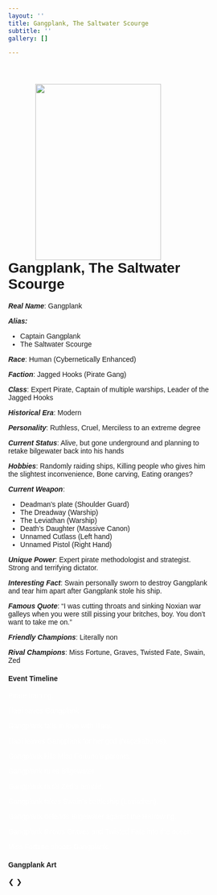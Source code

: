 ```yaml
---
layout: ''
title: Gangplank, The Saltwater Scourge
subtitle: ''
gallery: []

---
```


<head>
<img src="https://github.com/UNSWLoLSoc/LoLSocWebpage/blob/master/uploads/gangplank.png?raw=true" width="250" height="350" style="float:right; margin:0px 100px ; margin-top:40px">
<h1> Gangplank, The Saltwater Scourge </h1>

  <p> <strong><em>Real Name</em></strong>: Gangplank </p>
<p><strong><em>Alias:</em></strong></p>
<ul>
<li>Captain Gangplank</li>
<li>The Saltwater Scourge</li>
</ul>

<p> <strong><em>Race</em></strong>: Human (Cybernetically Enhanced) </p>

<p> <strong><em>Faction</em></strong>: Jagged Hooks (Pirate Gang) </p>

<p> <strong><em>Class</em></strong>: Expert Pirate, Captain of multiple warships, Leader of the Jagged Hooks </p>

<p> <strong><em>Historical Era</em></strong>: Modern</p>

<p> <strong><em>Personality</em></strong>: Ruthless, Cruel, Merciless to an extreme degree </p>

<p><strong><em> Current Status</em></strong>: Alive, but gone underground and planning to retake bilgewater back into his hands </p>

<p> <strong><em>Hobbies</em></strong>: Randomly raiding ships, Killing people who gives him the slightest inconvenience, Bone carving, Eating oranges? </p>

<p> <strong><em>Current Weapon</em></strong>: </p>
<ul>
<li>Deadman’s plate (Shoulder Guard)</li>
<li>The Dreadway (Warship)</li>
<li>The Leviathan (Warship)</li>
<li>Death’s Daughter (Massive Canon)</li>
<li> Unnamed Cutlass (Left hand) </li>
<li> Unnamed Pistol (Right Hand) </li>
</ul>

<p> <strong><em>Unique Power</em></strong>: Expert pirate methodologist and strategist. Strong and terrifying dictator.</p>

<p> <strong><em>Interesting Fact</em></strong>: Swain personally sworn to destroy Gangplank and tear him apart after Gangplank stole his ship.</p>

<p> <strong><em>Famous Quote</em></strong>: “I was cutting throats and sinking Noxian war galleys when you were still pissing your britches, boy. You don’t want to take me on.”</p>

<p> <strong><em>Friendly Champions</em></strong>: Literally non </p>

<p> <strong><em>Rival Champions</em></strong>: Miss Fortune, Graves, Twisted Fate, Swain, Zed </p>

<h4> Event Timeline </h4>

<meta name="viewport" content="width=device-width, initial-scale=1.0">
<style>
* {
  box-sizing: border-box;
}

body {
 color:black;
font-family: Helvetica, sans-serif;
}
#para1 {
  color: white;
} 

/* The actual timeline (the vertical ruler) */
.timeline {
  position: relative;
  max-width: 1200px;
  margin: 0 auto;
}

/* The actual timeline (the vertical ruler) */
.timeline::after {
  content: '';
  position: absolute;
  width: 6px;
  background-color: black;
  top: 0;
  bottom: 0;
  left: 50%;
  margin-left: -3px;
}

/* Container around content */
.container {
  padding: 5px 40px;
  position: relative;
  background-color: inherit;
  width: 40%;
}

/* The circles on the timeline */
.container::after {
  content: '';
  position: absolute;
  width: 25px;
  height: 25px;
  right: -17px;
  background-color: white;
  border: 4px solid #FF9F55;
  top: 15px;
  border-radius: 50%;
  z-index: 1;
}

/* Place the container to the left */
.left {
  left: 10%;
}

/* Place the container to the right */
.right {
  left: 50%;
}

/* Add arrows to the left container (pointing right) */
.left::before {
  content: " ";
  height: 0;
  position: absolute;
  top: 22px;
  width: 0;
  z-index: 1;
  right: 30px;
  border: medium solid black;
  border-width: 10px 0 10px 10px;
  border-color: transparent transparent transparent black;
}

/* Add arrows to the right container (pointing left) */
.right::before {
  content: " ";
  height: 0;
  position: absolute;
  top: 22px;
  width: 0;
  z-index: 1;
  left: 30px;
  border: medium solid black;
  border-width: 10px 10px 10px 0;
  border-color: transparent black transparent transparent;
}

/* Fix the circle for containers on the right side */
.right::after {
  left: -16px;
}

/* The actual content */
.content {
  padding: 5px 30px;
  background-color:black;
  position: relative;
  border-radius: 6px;
}

/* Media queries - Responsive timeline on screens less than 600px wide */
@media screen and (max-width: 600px) {
  /* Place the timelime to the left */
  .timeline::after {
  left: 1px;
  }
  
  /* Full-width containers */
  .container {
  width: 100%;
  padding-left: 70px;
  padding-right: 25px;
  }
  
  /* Make sure that all arrows are pointing leftwards */
  .container::before {
  left: 60px;
  border: medium solid white;
  border-width: 10px 10px 10px 0;
  border-color: transparent white transparent transparent;
  }

  /* Make sure all circles are at the same spot */
  .left::after, .right::after {
  left: 15px;
  }
  
  /* Make all right containers behave like the left ones */
  .right {
  left: 0%;
  }
}
</style>
</head>
<body>

<div id="para1" class="timeline">
  <div class="container left">
    <div class="content">
      <p >Pirate training.</p>
    </div>
  </div>
  <div class="container right">
    <div class="content">
      <p>Illaoi saves Gangplank.</p>
    </div>
  </div>
  <div class="container left">
    <div class="content">
      <p>Gangplank falls in love with Illaoi.</p>
    </div>
  </div>
  <div class="container right">
    <div class="content">
      <p>Illaoi leaves Gangplank for her god (Nagakaburos).</p>
    </div>
  </div>
  <div class="container left">
    <div class="content">
      <p>Gangplank kills Miss Fortune’s parents.</p>
    </div>
  </div>
  <div class="container right">
    <div class="content">
      <p>Gangplank rules Bilgewater.</p>
    </div>
  </div>
  <div class="container left">
    <div class="content">
      <p>Gangplank raids Zed’s temple.</p>
    </div>
  </div>
  <div class="container right">
    <div class="content">
      <p>Gangplank takes Swain’s battleship (Leviathan).</p>
    </div>
  </div>
  <div class="container left">
    <div class="content">
      <p>Gangplank defends Bilgewater against the Harrowing.</p>
    </div>
  </div>
  <div class="container right">
    <div class="content">
      <p>Gangplank throws Graves and Twisted Fate into the ocean.</p>
    </div>
  </div>
  <div class="container left">
    <div class="content">
      <p>Miss Fortune shoots Gangplank.</p>
    </div>
  </div>
</div>






  <h4> Gangplank Art </h4>
  <head>
<meta name="viewport" content="width=device-width, initial-scale=1">
<style>
* {box-sizing: border-box}
body {font-family: Verdana, sans-serif; margin:0}
.mySlides {display: none}
img {vertical-align: middle;}

/* Slideshow container */
.slideshow-container {
  max-width: 1000px;
  position: relative;
  margin: auto;
}

/* Next & previous buttons */
.prev, .next {
  cursor: pointer;
  position: absolute;
  top: 50%;
  width: auto;
  padding: 16px;
  margin-top: -22px;
  color: white;
  font-weight: bold;
  font-size: 18px;
  transition: 0.6s ease;
  border-radius: 0 3px 3px 0;
  user-select: none;
}

/* Position the "next button" to the right */
.next {
  right: 0;
  border-radius: 3px 0 0 3px;
}

/* On hover, add a black background color with a little bit see-through */
.prev:hover, .next:hover {
  background-color: rgba(0,0,0,0.8);
}

/* Caption text */
.text {
  color: #f2f2f2;
  font-size: 15px;
  padding: 8px 12px;
  position: absolute;
  bottom: 8px;
  width: 100%;
  text-align: center;
}

/* Number text (1/3 etc) */
.numbertext {
  color: #f2f2f2;
  font-size: 12px;
  padding: 8px 12px;
  position: absolute;
  top: 0;
}

/* The dots/bullets/indicators */
.dot {
  cursor: pointer;
  height: 15px;
  width: 15px;
  margin: 0 2px;
  background-color: #bbb;
  border-radius: 50%;
  display: inline-block;
  transition: background-color 0.6s ease;
}

.active, .dot:hover {
  background-color: #717171;
}

/* Fading animation */
.fade {
  -webkit-animation-name: fade;
  -webkit-animation-duration: 1.5s;
  animation-name: fade;
  animation-duration: 1.5s;
}

@-webkit-keyframes fade {
  from {opacity: .4} 
  to {opacity: 1}
}

@keyframes fade {
  from {opacity: .4} 
  to {opacity: 1}
}

/* On smaller screens, decrease text size */
@media only screen and (max-width: 300px) {
  .prev, .next,.text {font-size: 11px}
}
</style>
</head>
<body>

<div class="slideshow-container">

<div class="mySlides fade">
  <div class="numbertext">1 / 7</div>
  <img src="https://github.com/UNSWLoLSoc/LoLSocWebpage/blob/master/uploads/young-gangplank-saved-by-illaoi.png?raw=true" style="width:100%">
  <div class="text">Young Gangplank saved by Illaoi</div>
</div>

<div class="mySlides fade">
  <div class="numbertext">2 / 7</div>
  <img src="https://github.com/UNSWLoLSoc/LoLSocWebpage/blob/master/uploads/gangplank-shotting-miss-fortune-and-her-parents.jpg?raw=true" style="width:100%">
  <div class="text">Gangplank shooting Miss Fortune and her parents</div>
</div>

<div class="mySlides fade">
  <div class="numbertext">3 / 7</div>
  <img src="https://github.com/UNSWLoLSoc/LoLSocWebpage/blob/master/uploads/the-dreadway.png?raw=true" style="width:100%">
  <div class="text">The Dreadway Warship</div>
</div>

<div class="mySlides fade">
  <div class="numbertext">4 / 7</div>
  <img src="https://github.com/UNSWLoLSoc/LoLSocWebpage/blob/master/uploads/the-leviathan.png?raw=true" style="width:100%">
  <div class="text">The Leviathan Warship</div>
</div>

<div class="mySlides fade">
    <div class="numbertext">5 / 7</div>
    <img src="https://github.com/UNSWLoLSoc/LoLSocWebpage/blob/master/uploads/gangplank_and_his_jagged_hooks.jpg?raw=true" style="width:100%">
    <div class="text">Gangplank and his Jagged Hooks</div>
  </div>

<div class="mySlides fade">
    <div class="numbertext">6 / 7</div>
    <img src="https://github.com/UNSWLoLSoc/LoLSocWebpage/blob/master/uploads/miss-fortune-planning-her-revenge-on-gangplank.png?raw=true" style="width:100%">
    <div class="text">Miss Fortune planning her revenge on Gangplank</div>
</div>

  <div class="mySlides fade">
    <div class="numbertext">7 / 7</div>
    <img src="https://github.com/UNSWLoLSoc/LoLSocWebpage/blob/master/uploads/gangplank-before-_left_-and-after-_right_-being-shot-by-miss-fortune.jpg?raw=true" style="width:100%">
    <div class="text">Gangplank before (left) and after (right) being shot by Miss Fortune</div>
</div>


<a class="prev" onclick="plusSlides(-1)">&#10094;</a>
<a class="next" onclick="plusSlides(1)">&#10095;</a>

</div>
<br>

<div style="text-align:center">
    <span class="dot" onclick="currentSlide(1)"></span> 
    <span class="dot" onclick="currentSlide(2)"></span> 
    <span class="dot" onclick="currentSlide(3)"></span> 
    <span class="dot" onclick="currentSlide(4)"></span> 
    <span class="dot" onclick="currentSlide(5)"></span> 
    <span class="dot" onclick="currentSlide(6)"></span> 
    <span class="dot" onclick="currentSlide(7)"></span> 


</div>

<script>
var slideIndex = 1;
showSlides(slideIndex);

function plusSlides(n) {
  showSlides(slideIndex += n);
}

function currentSlide(n) {
  showSlides(slideIndex = n);
}

function showSlides(n) {
  var i;
  var slides = document.getElementsByClassName("mySlides");
  var dots = document.getElementsByClassName("dot");
  if (n > slides.length) {slideIndex = 1}    
  if (n < 1) {slideIndex = slides.length}
  for (i = 0; i < slides.length; i++) {
      slides[i].style.display = "none";  
  }
  for (i = 0; i < dots.length; i++) {
      dots[i].className = dots[i].className.replace(" active", "");
  }
  slides[slideIndex-1].style.display = "block";  
  dots[slideIndex-1].className += " active";
}
</script>

</body>

  
